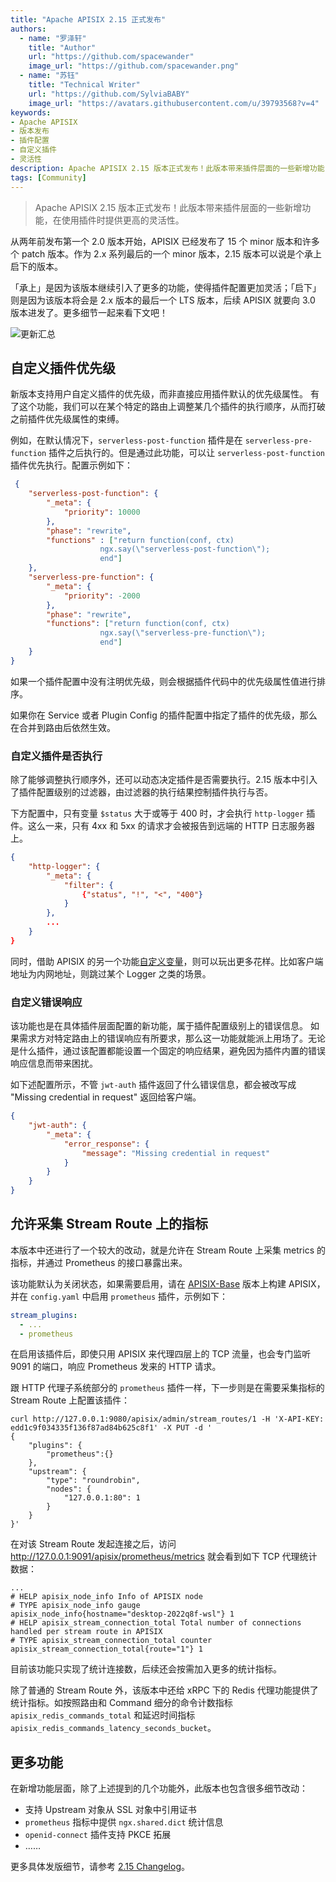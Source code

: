 ```yaml
---
title: "Apache APISIX 2.15 正式发布"
authors:
  - name: "罗泽轩"
    title: "Author"
    url: "https://github.com/spacewander"
    image_url: "https://github.com/spacewander.png"
  - name: "苏钰"
    title: "Technical Writer"
    url: "https://github.com/SylviaBABY"
    image_url: "https://avatars.githubusercontent.com/u/39793568?v=4"
keywords: 
- Apache APISIX
- 版本发布
- 插件配置
- 自定义插件
- 灵活性
description: Apache APISIX 2.15 版本正式发布！此版本带来插件层面的一些新增功能，在使用插件时提供更高的灵活性。
tags: [Community]
---
```


> Apache APISIX 2.15 版本正式发布！此版本带来插件层面的一些新增功能，在使用插件时提供更高的灵活性。

<!--truncate-->

从两年前发布第一个 2.0 版本开始，APISIX 已经发布了 15 个 minor 版本和许多个 patch 版本。作为 2.x 系列最后的一个 minor 版本，2.15 版本可以说是个承上启下的版本。

「承上」是因为该版本继续引入了更多的功能，使得插件配置更加灵活；「启下」则是因为该版本将会是 2.x 版本的最后一个 LTS 版本，后续 APISIX 就要向 3.0 版本进发了。更多细节一起来看下文吧！

![更新汇总](https://static.apiseven.com/2022/blog/0729/blog-1.png)

## 自定义插件优先级

新版本支持用户自定义插件的优先级，而非直接应用插件默认的优先级属性。
有了这个功能，我们可以在某个特定的路由上调整某几个插件的执行顺序，从而打破之前插件优先级属性的束缚。

例如，在默认情况下，`serverless-post-function` 插件是在 `serverless-pre-function` 插件之后执行的。但是通过此功能，可以让 `serverless-post-function` 插件优先执行。配置示例如下：

```json
 {
    "serverless-post-function": {
        "_meta": {
            "priority": 10000
        },
        "phase": "rewrite",
        "functions" : ["return function(conf, ctx)
                    ngx.say(\"serverless-post-function\");
                    end"]
    },
    "serverless-pre-function": {
        "_meta": {
            "priority": -2000
        },
        "phase": "rewrite",
        "functions": ["return function(conf, ctx)
                    ngx.say(\"serverless-pre-function\");
                    end"]
    }
}
```

如果一个插件配置中没有注明优先级，则会根据插件代码中的优先级属性值进行排序。

如果你在 Service 或者 Plugin Config 的插件配置中指定了插件的优先级，那么在合并到路由后依然生效。

### 自定义插件是否执行

除了能够调整执行顺序外，还可以动态决定插件是否需要执行。2.15 版本中引入了插件配置级别的过滤器，由过滤器的执行结果控制插件执行与否。

下方配置中，只有变量 `$status` 大于或等于 400 时，才会执行 `http-logger` 插件。这么一来，只有 4xx 和 5xx 的请求才会被报告到远端的 HTTP 日志服务器上。

```json
{
    "http-logger": {
        "_meta": {
            "filter": {
                {"status", "!", "<", "400"}
            }
        },
        ...
    }
}
```

同时，借助 APISIX 的另一个功能[自定义变量](https://apisix.apache.org/zh/docs/apisix/next/plugin-develop/#%E6%B3%A8%E5%86%8C%E8%87%AA%E5%AE%9A%E4%B9%89%E5%8F%98%E9%87%8F)，则可以玩出更多花样。比如客户端地址为内网地址，则跳过某个 Logger 之类的场景。

### 自定义错误响应

该功能也是在具体插件层面配置的新功能，属于插件配置级别上的错误信息。
如果需求方对特定路由上的错误响应有所要求，那么这一功能就能派上用场了。无论是什么插件，通过该配置都能设置一个固定的响应结果，避免因为插件内置的错误响应信息而带来困扰。

如下述配置所示，不管 `jwt-auth` 插件返回了什么错误信息，都会被改写成 "Missing credential in request" 返回给客户端。

```json
{
    "jwt-auth": {
        "_meta": {
            "error_response": {
                "message": "Missing credential in request"
            }
        }
    }
}
```

## 允许采集 Stream Route 上的指标

本版本中还进行了一个较大的改动，就是允许在 Stream Route 上采集 metrics 的指标，并通过 Prometheus 的接口暴露出来。

该功能默认为关闭状态，如果需要启用，请在 [APISIX-Base](https://apisix.apache.org/zh/docs/apisix/FAQ/#%E5%A6%82%E4%BD%95%E6%9E%84%E5%BB%BA-apisix-base-%E7%8E%AF%E5%A2%83) 版本上构建 APISIX，并在 `config.yaml` 中启用 `prometheus` 插件，示例如下：

```yaml  
stream_plugins:
  - ...
  - prometheus
```

在启用该插件后，即使只用 APISIX 来代理四层上的 TCP 流量，也会专门监听 9091 的端口，响应 Prometheus 发来的 HTTP 请求。

跟 HTTP 代理子系统部分的 `prometheus` 插件一样，下一步则是在需要采集指标的 Stream Route 上配置该插件：

```shell
curl http://127.0.0.1:9080/apisix/admin/stream_routes/1 -H 'X-API-KEY: edd1c9f034335f136f87ad84b625c8f1' -X PUT -d '
{
    "plugins": {
        "prometheus":{}
    },
    "upstream": {
        "type": "roundrobin",
        "nodes": {
            "127.0.0.1:80": 1
        }
    }
}'
```

在对该 Stream Route 发起连接之后，访问 http://127.0.0.1:9091/apisix/prometheus/metrics 就会看到如下 TCP 代理统计数据：

```
...
# HELP apisix_node_info Info of APISIX node
# TYPE apisix_node_info gauge
apisix_node_info{hostname="desktop-2022q8f-wsl"} 1
# HELP apisix_stream_connection_total Total number of connections handled per stream route in APISIX
# TYPE apisix_stream_connection_total counter
apisix_stream_connection_total{route="1"} 1
```

目前该功能只实现了统计连接数，后续还会按需加入更多的统计指标。

除了普通的 Stream Route 外，该版本中还给 xRPC 下的 Redis 代理功能提供了统计指标。如按照路由和 Command 细分的命令计数指标 `apisix_redis_commands_total` 和延迟时间指标 `apisix_redis_commands_latency_seconds_bucket`。

## 更多功能

在新增功能层面，除了上述提到的几个功能外，此版本也包含很多细节改动：

* 支持 Upstream 对象从 SSL 对象中引用证书
* `prometheus` 指标中提供 `ngx.shared.dict` 统计信息
* `openid-connect` 插件支持 PKCE 拓展
* ……

更多具体发版细节，请参考 [2.15 Changelog](https://github.com/apache/apisix/blob/release/2.15/docs/zh/latest/CHANGELOG.md#2150)。
